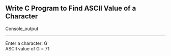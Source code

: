 ## **Write C Program to Find ASCII Value of a Character**

Console_output

---
Enter a character: G
<br>ASCII value of G = 71